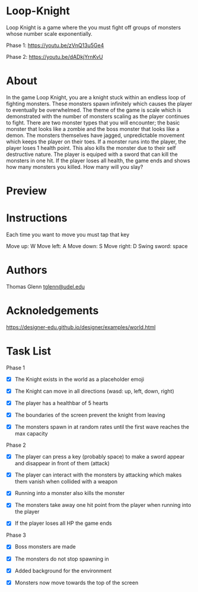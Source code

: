# Loop-Knight

Loop Knight is a game where the you must fight off groups of monsters whose number scale exponentially.

Phase 1: https://youtu.be/zVnQ13u5Ge4

Phase 2: https://youtu.be/dADkjYrnKvU

# About

In the game Loop Knight, you are a knight stuck within an endless loop of fighting monsters. These monsters spawn infinitely which causes the player to eventually be overwhelmed. The theme of the game is scale which is demonstrated with the number of monsters scaling as the player continues to fight. There are two monster types that you will encounter; the basic monster that looks like a zombie and the boss monster that looks like a demon. The monsters themselves have jagged, unpredictable movement which keeps the player on their toes. If a monster runs into the player, the player loses 1 health point. This also kills the monster due to their self destructive nature. The player is equiped with a sword that can kill the monsters in one hit. If the player loses all health, the game ends and shows how many monsters you killed. How many will you slay?

# Preview

# Instructions

Each time you want to move you must tap that key

Move up: W
Move left: A
Move down: S
Move right: D
Swing sword: space

# Authors

Thomas Glenn
tglenn@udel.edu

# Acknoledgements

https://designer-edu.github.io/designer/examples/world.html

# Task List

Phase 1
- [X] The Knight exists in the world as a placeholder emoji

- [X] The Knight can move in all directions (wasd: up, left, down, right)

- [X] The player has a healthbar of 5 hearts

- [X] The boundaries of the screen prevent the knight from leaving

- [X] The monsters spawn in at random rates until the first wave reaches the max capacity

Phase 2
- [X] The player can press a key (probably space) to make a sword appear and disappear in front of them (attack)

- [X] The player can interact with the monsters by attacking which makes them vanish when collided with a weapon

- [X] Running into a monster also kills the monster

- [X] The monsters take away one hit point from the player when running into the player

- [X] If the player loses all HP the game ends

Phase 3
- [X] Boss monsters are made 

- [X] The monsters do not stop spawning in

- [X] Added background for the environment

- [X] Monsters now move towards the top of the screen
